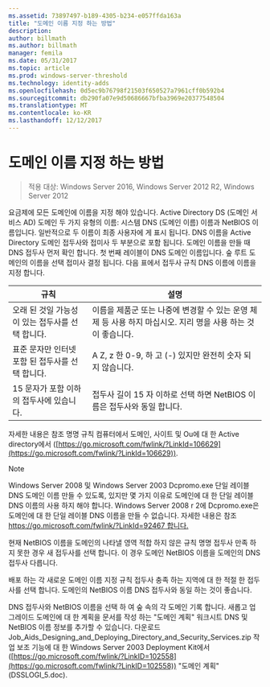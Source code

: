 ```yaml
---
ms.assetid: 73897497-b189-4305-b234-e057ffda163a
title: "도메인 이름 지정 하는 방법"
description: 
author: billmath
ms.author: billmath
manager: femila
ms.date: 05/31/2017
ms.topic: article
ms.prod: windows-server-threshold
ms.technology: identity-adds
ms.openlocfilehash: 0d5ec9b76798f21503f650527a7961cff0b592b4
ms.sourcegitcommit: db290fa07e9d50686667bfba3969e20377548504
ms.translationtype: MT
ms.contentlocale: ko-KR
ms.lasthandoff: 12/12/2017
---
```

# <a name="assigning-domain-names"></a>도메인 이름 지정 하는 방법

>적용 대상: Windows Server 2016, Windows Server 2012 R2, Windows Server 2012

요금제에 모든 도메인에 이름을 지정 해야 있습니다. Active Directory DS (도메인 서비스 AD) 도메인 두 가지 유형의 이름: 시스템 DNS (도메인 이름) 이름과 NetBIOS 이름입니다. 일반적으로 두 이름이 최종 사용자에 게 표시 됩니다. DNS 이름을 Active Directory 도메인 접두사와 접미사 두 부분으로 포함 됩니다. 도메인 이름을 만들 때 DNS 접두사 먼저 확인 합니다. 첫 번째 레이블이 DNS 도메인 이름입니다. 숲 루트 도메인의 이름을 선택 접미사 결정 됩니다. 다음 표에서 접두사 규칙 DNS 이름에 이름을 지정 합니다.  
  
|규칙|설명|  
|--------|---------------|  
|오래 된 것일 가능성이 있는 접두사를 선택 합니다.|이름을 제품군 또는 나중에 변경할 수 있는 운영 체제 등 사용 하지 마십시오. 지리 명을 사용 하는 것이 좋습니다.|  
|표준 문자만 인터넷 포함 된 접두사를 선택 합니다.|A Z, z 한 0-9, 하 고 (-) 있지만 완전히 숫자 되지 않습니다.|  
|15 문자가 포함 이하의 접두사에 있습니다.|접두사 길이 15 자 이하로 선택 하면 NetBIOS 이름은 접두사와 동일 합니다.|  
  
자세한 내용은 참조 명명 규칙 컴퓨터에서 도메인, 사이트 및 Ou에 대 한 Active directory에서 ([https://go.microsoft.com/fwlink/?LinkId=106629](https://go.microsoft.com/fwlink/?LinkId=106629)).  
  
> [!NOTE]  
>  Windows Server 2008 및 Windows Server 2003 Dcpromo.exe 단일 레이블 DNS 도메인 이름 만들 수 있도록, 있지만 몇 가지 이유로 도메인에 대 한 단일 레이블 DNS 이름의 사용 하지 해야 합니다. Windows Server 2008 r 2에 Dcpromo.exe은 도메인에 대 한 단일 레이블 DNS 이름을 만들 수 없습니다. 자세한 내용은 참조 [https://go.microsoft.com/fwlink/?LinkId=92467 합니다.](https://go.microsoft.com/fwlink/?LinkId=92467)   
  
현재 NetBIOS 이름을 도메인의 나타낼 영역 적합 하지 않은 규칙 명명 접두사 만족 하지 못한 경우 새 접두사를 선택 합니다. 이 경우 도메인 NetBIOS 이름을 도메인의 DNS 접두사 다릅니다.  
  
배포 하는 각 새로운 도메인 이름 지정 규칙 접두사 충족 하는 지역에 대 한 적절 한 접두사를 선택 합니다. 도메인의 NetBIOS 이름 DNS 접두사와 동일 하는 것이 좋습니다.  
  
DNS 접두사와 NetBIOS 이름을 선택 하 여 숲 속의 각 도메인 기록 합니다. 새롭고 업그레이드 도메인에 대 한 계획을 문서를 작성 하는 "도메인 계획" 워크시트 DNS 및 NetBIOS 이름 정보를 추가할 수 있습니다. 다운로드 Job_Aids_Designing_and_Deploying_Directory_and_Security_Services.zip 작업 보조 기능에 대 한 Windows Server 2003 Deployment Kit에서 ([https://go.microsoft.com/fwlink/?LinkID=102558](https://go.microsoft.com/fwlink/?LinkID=102558)) "도메인 계획" (DSSLOGI_5.doc).  
  


